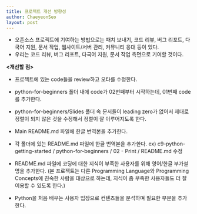 ```yaml
---
title: 프로젝트 개선 방향성
author: ChaeyeonSeo
layout: post
---
```


- 오픈소스 프로젝트에 기여하는 방법으로는 패치 보내기, 코드 리뷰, 버그 리포트, 다국어 지원, 문서 작업, 웹사이트/서버 관리, 커뮤니티 응대 등이 있다. 
- 우리는 코드 리뷰, 버그 리포트, 다국어 지원, 문서 작업 측면으로 기여할 것이다.

__<개선할__ __점>__

- 프로젝트에 있는 code들을 review하고 오타를 수정한다.

- python-for-beginners 폴더 내에 code가 02번째부터 시작하는데, 01번째 code를 추가한다.

- python-for-beginners/Slides 폴더 속 문서들이 leading zero가 없어서 제대로 정렬이 되지 않은 것을 수정해서 정렬이 잘 이루어지도록 한다.

- Main README.md 파일에 한글 번역본을 추가한다.

- 각 폴더에 있는 README.md 파일에 한글 번역본을 추가한다.
ex) c9-python-getting-started / python-for-beginners / 02 - Print / README.md 수정

- README.md 파일에 코딩에 대한 지식이 부족한 사용자를 위해 영어/한글 부가설명을 추가한다. (본 프로젝트는 다른 Programming Language와 Programming Concepts에 친숙한 사람을 대상으로 하는데, 지식이 좀 부족한 사용자들도 더 잘 이용할 수 있도록 한다.)

- Python을 처음 배우는 사용자 입장으로 컨텐츠들을 분석하며 필요한 부분을 추가한다.
